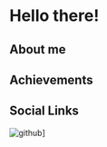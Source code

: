  # Hello there! 
## About me
## Achievements
## Social Links
![github](https://img.shields.io/badge/GitHub-000000?style=for-the-badge&logo=GitHub&logoColor=white)]

